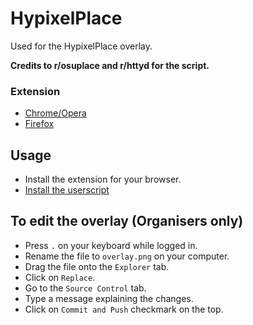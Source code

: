 # HypixelPlace
Used for the HypixelPlace overlay.

**Credits to r/osuplace and r/httyd for the script.**

### Extension
- [Chrome/Opera](https://chrome.go)
- [Firefox](https://addons.mozilla.org/en-US/firefox/addon/violentmonkey/)

## Usage
- Install the extension for your browser.
- [Install the userscript](https://github.com/Antonio32A/HypixelPlace/raw/main/userscript.user.js)

## To edit the overlay (Organisers only)
- Press `.` on your keyboard while logged in.
- Rename the file to `overlay.png` on your computer.
- Drag the file onto the `Explorer` tab.
- Click on `Replace`.
- Go to the `Source Control` tab.
- Type a message explaining the changes.
- Click on `Commit and Push` checkmark on the top.
